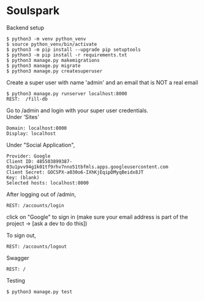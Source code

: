 # Soulspark


Backend setup
```
$ python3 -m venv python_venv
$ source python_venv/bin/activate
$ python3 -m pip install --upgrade pip setuptools
$ python3 -m pip install -r requirements.txt
$ python3 manage.py makemigrations
$ python3 manage.py migrate
$ python3 manage.py createsuperuser
```

Create a super user with name 'admin' and an email that is NOT a real email

```
$ python3 manage.py runserver localhost:8000
REST:  /fill-db
```

Go to /admin and login with your super user credentials. \
Under 'Sites'
```
Domain: localhost:8000
Display: localhost
```

Under "Social Application",
```
Provider: Google
Client ID: 485503899387-03u1pvv94g1k01tf9rhv7nno51tbfmls.apps.googleusercontent.com
Client Secret: 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
Key: (blank)
Selected hosts: localhost:8000
```

After logging out of /admin,
```
REST: /accounts/login
```
click on "Google" to sign in (make sure your email address is part of the project -> [ask a dev to do this])

To sign out,
```
REST: /accounts/logout
```

Swagger
```
REST: /
```

Testing
```
$ python3 manage.py test
```
